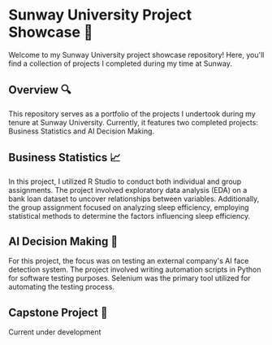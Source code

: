 # Sunway University Project Showcase 🏫
Welcome to my Sunway University project showcase repository! Here, you'll find a collection of projects I completed during my time at Sunway.

## Overview 🔍
This repository serves as a portfolio of the projects I undertook during my tenure at Sunway University. Currently, it features two completed projects: Business Statistics and AI Decision Making.

## Business Statistics 📈
In this project, I utilized R Studio to conduct both individual and group assignments. The project involved exploratory data analysis (EDA) on a bank loan dataset to uncover relationships between variables. Additionally, the group assignment focused on analyzing sleep efficiency, employing statistical methods to determine the factors influencing sleep efficiency.

## AI Decision Making 🤖
For this project, the focus was on testing an external company's AI face detection system. The project involved writing automation scripts in Python for software testing purposes. Selenium was the primary tool utilized for automating the testing process.

## Capstone Project 🚧
Current under development


